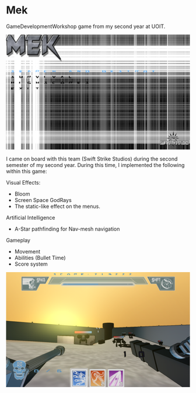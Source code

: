 # Mek
GameDevelopmentWorkshop game from my second year at UOIT.

![alt text](https://github.com/PalaceDCXVI/Mek/blob/master/PreviewImages/Title.png)

I came on board with this team (Swift Strike Studios) during the second semester of my second year.
During this time, I implemented the following within this game:


Visual Effects:
  - Bloom
  - Screen Space GodRays
  - The static-like effect on the menus.
  
 Artificial Intelligence
  - A-Star pathfinding for Nav-mesh navigation
  
  Gameplay
  - Movement
  - Abilities (Bullet Time)
  - Score system
  
![alt text](https://github.com/PalaceDCXVI/Mek/blob/master/PreviewImages/Gameplay.png)
